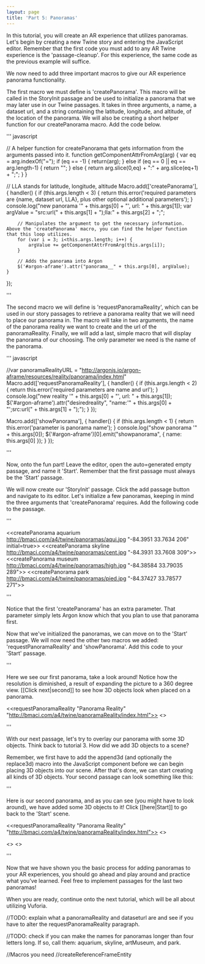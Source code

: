 ```yaml
---
layout: page
title: 'Part 5: Panoramas'
---
```


In this tutorial, you will create an AR experience that utilizes panoramas. Let's begin by creating a new Twine story and entering the JavaScript editor. Remember that the first code you must add to any AR Twine experience is the 'passage-cleanup'. For this experience, the same code as the previous example will suffice.

We now need to add three important macros to give our AR experience panorama functionality.

The first macro we must define is 'createPanorama'. This macro will be called in the StoryInit passage and be used to initialize a panorama that we may later use in our Twine passages. It takes in three arguments, a name, a dataset url, and a string containing the latitude, longitude, and altitude, of the location of the panorama. We will also be creating a short helper function for our createPanorama macro. Add the code below.

''' javascript

// A helper function for createPanorama that gets information from the arguments passed into it.
function getComponentAttrFromArg(arg) {
    var eq = arg.indexOf("=");
    if (eq == -1) {
        return(arg);
    } else if (eq == 0 || eq == arg.length-1) {
        return "";
    } else {
        return arg.slice(0,eq) + ":" + arg.slice(eq+1) + ";";
    }
}

// LLA stands for latitude, longitude, altitude
Macro.add(['createPanorama'], {
    handler() {
        if (this.args.length < 3) {
                return this.error('required parameters are {name, dataset url, LLA}, plus other optional additional parameters');
        }
        console.log("new panorama '" + this.args[0] + "', url: " + this.args[1]);
        var argValue = "src:url(" + this.args[1] + ");lla:" + this.args[2] + ";";

        // Manipulates the argument to get the necessary information. Above the 'createPanorama' macro, you can find the helper function that this loop utilizes.
        for (var i = 3; i<this.args.length; i++) {
            argValue += getComponentAttrFromArg(this.args[i]);
        }

        // Adds the panorama into Argon
        $('#argon-aframe').attr("panorama__" + this.args[0], argValue);
    }
});

'''

The second macro we will define is 'requestPanoramaReality', which can be used in our story passages to retrieve a panorama reality that we will need to place our panorama in. The macro will take in two arguments, the name of the panorama reality we want to create and the url of the panoramaReality. Finally, we will add a last, simple macro that will display the panorama of our choosing. The only parameter we need is the name of the panorama.

''' javascript

//var panoramaRealityURL = "http://argonjs.io/argon-aframe/resources/reality/panorama/index.html"
Macro.add(['requestPanoramaReality'], {
    handler() {
        if (this.args.length < 2) {
            return this.error('required parameters are name and url');
        }
        console.log("new reality '" + this.args[0] + "', url: " + this.args[1]);
        $('#argon-aframe').attr("desiredreality", "name:'" + this.args[0] + "';src:url(" + this.args[1] + ");");
    }
});


Macro.add(['showPanorama'], {
    handler() {
        if (this.args.length < 1) {
            return this.error('parameter is panorama name');
        }
        console.log("show panorama '" + this.args[0]);
        $('#argon-aframe')[0].emit("showpanorama", { name: this.args[0] });
    }
});

'''

Now, onto the fun part! Leave the editor, open the auto=generated empty passage, and name it 'Start'. Remember that the first passage must always be the 'Start' passage.

We will now create our 'StoryInit' passage. Click the add passage button and navigate to its editor. Let's initialize a few panoramas, keeping in mind the three arguments that 'createPanorama' requires. Add the following code to the passage.

'''

<<createPanorama aquarium http://bmaci.com/a4/twine/panoramas/aqui.jpg "-84.3951 33.7634 206" initial=true>>
<<createPanorama skyline http://bmaci.com/a4/twine/panoramas/cent.jpg "-84.3931 33.7608 309">>
<<createPanorama museum http://bmaci.com/a4/twine/panoramas/high.jpg "-84.38584 33.79035 289">>
<<createPanorama park http://bmaci.com/a4/twine/panoramas/pied.jpg "-84.37427 33.78577 271">>

'''

Notice that the first 'createPanorama' has an extra parameter. That parameter simply lets Argon know which that you plan to use that panorama first.

Now that we've initialized the panoramas, we can move on to the 'Start' passage. We will now need the other two macros we added: 'requestPanoramaReality' and 'showPanorama'. Add this code to your 'Start' passage.

'''

Here we see our first panorama, take a look around! Notice how the resolution is diminished, a result of expanding the picture to a 360 degree view. [[Click next|second]] to see how 3D objects look when placed on a panorama.

<<requestPanoramaReality "Panorama Reality" "http://bmaci.com/a4/twine/panoramaReality/index.html">>
<<showPanorama aquarium>>


'''

With our next passage, let's try to overlay our panorama with some 3D objects. Think back to tutorial 3. How did we add 3D objects to a scene?

Remember, we first have to add the append3d (and optionally the replace3d) macro into the JavaScript component before we can begin placing 3D objects into our scene. After that's done, we can start creating all kinds of 3D objects. Your second passage can look something like this:

'''

Here is our second panorama, and as you can see (you might have to look around), we have added some 3D objects to it! Click [[here|Start]] to go back to the 'Start' scene.

<<requestPanoramaReality "Panorama Reality" "http://bmaci.com/a4/twine/panoramaReality/index.html">>
<<showPanorama skyline>>

<<append3d story sphere-and-box>>
<a-sphere position="0 1.25 -5" radius="1.25" color="pink" ></a-sphere><a-box id="bluebox" position="5 0.5 -5" rotation="0 45 0" width="1" height="1" depth="1"  color="blue"></a-box>
<</append3d>>

'''

Now that we have shown you the basic process for adding panoramas to your AR experiences, you should go ahead and play around and practice what you've learned. Feel free to implement passages for the last two panoramas!

When you are ready, continue onto the next tutorial, which will be all about utilizing Vuforia.



//TODO: explain what a panoramaReality and dataseturl are and see if you have to alter the requestPanoramaReality paragraph.

//TODO: check if you can make the names for panoramas longer than four letters long. If so, call them: aquarium, skyline, artMuseum, and park.

//Macros you need
//createReferenceFrameEntity
